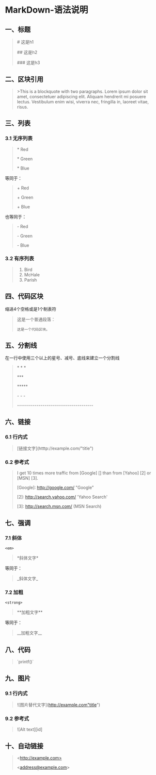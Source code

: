 # MarkDown-语法说明

## 一、标题

> \# 这是h1
>
> \## 这是h2
>
> \### 这是h3

## 二、区块引用

> \>This is a blockquote with two paragraphs. Lorem ipsum dolor sit amet, consectetuer adipiscing elit. Aliquam hendrerit mi posuere lectus. Vestibulum enim wisi, viverra nec, fringilla in, laoreet vitae, risus.

## 三、列表

### 3.1 无序列表

> \* Red
>
> \* Green
>
> \* Blue

等同于：

> \+ Red
>
> \+ Green
>
> \+ Blue

也等同于：

> \- Red
>
> \- Green
>
> \- Blue

### 3.2 有序列表

> 1. Bird
> 2. McHale
> 3. Parish

## 四、代码区块

缩进4个空格或是1个制表符

> 这是一个普通段落：
>
>     这是一个代码区块。

## 五、分割线

在一行中使用三个以上的星号、减号、底线来建立一个分割线

> \* \* \*
>
> \*\*\*
>
> \*\*\*\*\*
>
> \- \- \-
>
> \-\-\-\-\-\-\-\-\-\-\-\-\-\-\-\-\-\-\-\-\-\-\-\-\-\-\-\-\-\-\-\-\-\-\-\-\-\-\-

## 六、链接

### 6.1 行内式

> \[链接文字](htttp://example.com/"title")

### 6.2 参考式

>I get 10 times more traffic from [Google] [] than from
>[Yahoo] [2] or [MSN] [3].
>
>\[Google]: http://google.com/ "Google"
>
>\[2]: http://search.yahoo.com/ 'Yahoo Search'
>
>\[3]: http://search.msn.com/ (MSN Search)

## 七、强调

### 7.1 斜体

`<em>`

> \*斜体文字*

等同于：

> \_斜体文字_

### 7.2 加粗

`<strong>`

> \*\*加粗文字**

等同于：

> \_\_加粗文字__

## 八、代码

> \`printf()`

## 九、图片

### 9.1 行内式

> \!\[图片替代文字](http://example.com"title")

### 9.2 参考式

> \!\[Alt text][id]

## 十、自动链接

> \<http://example.com>
>
> \<address@example.com>

